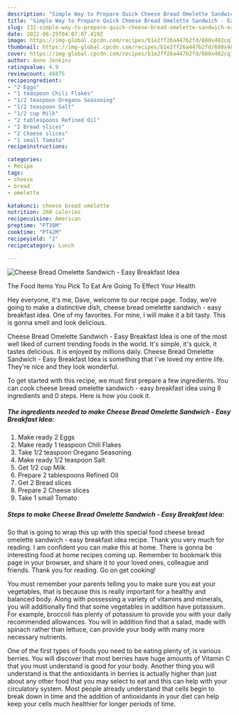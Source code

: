 ```yaml
---
description: "Simple Way to Prepare Quick Cheese Bread Omelette Sandwich - Easy Breakfast Idea"
title: "Simple Way to Prepare Quick Cheese Bread Omelette Sandwich - Easy Breakfast Idea"
slug: 132-simple-way-to-prepare-quick-cheese-bread-omelette-sandwich-easy-breakfast-idea
date: 2022-06-25T04:07:07.419Z
image: https://img-global.cpcdn.com/recipes/b1e2ff26a447b2fd/680x482cq70/cheese-bread-omelette-sandwich-easy-breakfast-idea-recipe-main-photo.jpg
thumbnail: https://img-global.cpcdn.com/recipes/b1e2ff26a447b2fd/680x482cq70/cheese-bread-omelette-sandwich-easy-breakfast-idea-recipe-main-photo.jpg
cover: https://img-global.cpcdn.com/recipes/b1e2ff26a447b2fd/680x482cq70/cheese-bread-omelette-sandwich-easy-breakfast-idea-recipe-main-photo.jpg
author: Anne Jenkins
ratingvalue: 4.9
reviewcount: 46875
recipeingredient:
- "2 Eggs"
- "1 teaspoon Chili Flakes"
- "1/2 teaspoon Oregano Seasoning"
- "1/2 teaspoon Salt"
- "1/2 cup Milk"
- "2 tablespoons Refined Oil"
- "2 Bread slices"
- "2 Cheese slices"
- "1 small Tomato"
recipeinstructions:

categories:
- Recipe
tags:
- cheese
- bread
- omelette

katakunci: cheese bread omelette 
nutrition: 268 calories
recipecuisine: American
preptime: "PT38M"
cooktime: "PT42M"
recipeyield: "2"
recipecategory: Lunch

---
```



![Cheese Bread Omelette Sandwich - Easy Breakfast Idea](https://img-global.cpcdn.com/recipes/b1e2ff26a447b2fd/680x482cq70/cheese-bread-omelette-sandwich-easy-breakfast-idea-recipe-main-photo.jpg)

The Food Items You Pick To Eat Are Going To Effect Your Health

Hey everyone, it's me, Dave, welcome to our recipe page. Today, we're going to make a distinctive dish, cheese bread omelette sandwich - easy breakfast idea. One of my favorites. For mine, I will make it a bit tasty. This is gonna smell and look delicious.



Cheese Bread Omelette Sandwich - Easy Breakfast Idea is one of the most well liked of current trending foods in the world. It's simple, it's quick, it tastes delicious. It is enjoyed by millions daily. Cheese Bread Omelette Sandwich - Easy Breakfast Idea is something that I've loved my entire life. They're nice and they look wonderful.


To get started with this recipe, we must first prepare a few ingredients. You can cook cheese bread omelette sandwich - easy breakfast idea using 9 ingredients and 0 steps. Here is how you cook it.

<!--inarticleads1-->

##### The ingredients needed to make Cheese Bread Omelette Sandwich - Easy Breakfast Idea:

1. Make ready 2 Eggs
1. Make ready 1 teaspoon Chili Flakes
1. Take 1/2 teaspoon Oregano Seasoning
1. Make ready 1/2 teaspoon Salt
1. Get 1/2 cup Milk
1. Prepare 2 tablespoons Refined Oil
1. Get 2 Bread slices
1. Prepare 2 Cheese slices
1. Take 1 small Tomato




<!--inarticleads2-->

##### Steps to make Cheese Bread Omelette Sandwich - Easy Breakfast Idea:





So that is going to wrap this up with this special food cheese bread omelette sandwich - easy breakfast idea recipe. Thank you very much for reading. I am confident you can make this at home. There is gonna be interesting food at home recipes coming up. Remember to bookmark this page in your browser, and share it to your loved ones, colleague and friends. Thank you for reading. Go on get cooking!

You must remember your parents telling you to make sure you eat your vegetables, that is because this is really important for a healthy and balanced body. Along with possessing a variety of vitamins and minerals, you will additionally find that some vegetables in addition have potassium. For example, broccoli has plenty of potassium to provide you with your daily recommended allowances. You will in addition find that a salad, made with spinach rather than lettuce, can provide your body with many more necessary nutrients.

One of the first types of foods you need to be eating plenty of, is various berries. You will discover that most berries have huge amounts of Vitamin C that you must understand is good for your body. Another thing you will understand is that the antioxidants in berries is actually higher than just about any other food that you may select to eat and this can help with your circulatory system. Most people already understand that cells begin to break down in time and the addition of antioxidants in your diet can help keep your cells much healthier for longer periods of time.
